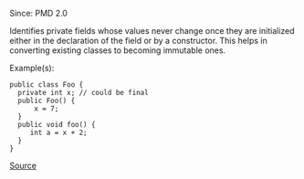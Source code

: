 Since: PMD 2.0

Identifies private fields whose values never change once they are initialized either in the declaration 
of the field or by a constructor.  This helps in converting existing classes to becoming immutable ones.

Example(s):
```
public class Foo {
  private int x; // could be final
  public Foo() {
      x = 7;
  }
  public void foo() {
     int a = x + 2;
  }
}
```

[Source](https://pmd.github.io/pmd-5.5.4/pmd-java/rules/java/design.html#ImmutableField)
